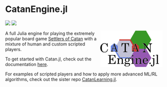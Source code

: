 # CatanEngine.jl 

[![][docs-img]][docs-url] [![][license-img]][license-url]

[docs-img]: https://img.shields.io/badge/docs-stable-blue.svg
[docs-url]: https://bkaperick.github.io/Catan.jl/stable/

[license-img]: https://img.shields.io/badge/License-MIT-green
[license-url]: https://github.com/bkaperick/Catan.jl/blob/master/LICENSE.md

<img src="https://github.com/BKaperick/Catan.jl/blob/master/logos/engine_cleaned_logo.svg" data-canonical-src="https://github.com/BKaperick/Catan.jl/blob/master/logos/engine_cleaned_logo.svg" width="200" align="right" />

A full Julia engine for playing the extremely popular board game [Settlers of Catan](https://www.catan.com/) with a mixture of human and custom scripted players.

To get started with Catan.jl, check out the documentation [here](https://bkaperick.github.io/Catan.jl/).

 For examples of scripted players and how to apply more advanced ML/RL algorithms, check out the sister repo [CatanLearning.jl](https://github.com/BKaperick/CatanLearning.jl/).

